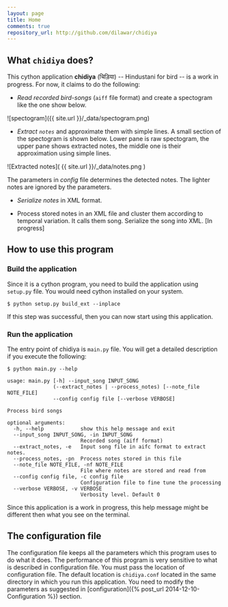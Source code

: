 ```yaml
---
layout: page
title: Home
comments: true
repository_url: http://github.com/dilawar/chidiya
---
```


## What `chidiya` does?

This cython application __chidiya__ (चिड़िया) -- Hindustani for bird -- is a work in
progress. For now, it claims to do the following:

- _Read recorded bird-songs_ (`aiff` file format) and create a spectogram like the one show below.

![spectogram]({{ site.url }}/_data/spectogram.png)

- _Extract `notes`_ and approximate them with simple lines. A small section of
  the spectogram is shown below. Lower pane is raw spectogram, the upper pane
  shows extracted notes, the middle one is their approximation using simple
  lines.

![Extracted notes]( {{ site.url }}/_data/notes.png )

The parameters in _config_ file determines the detected notes. The lighter notes
are ignored by the parameters.

- _Serialize notes_ in XML format.

- Process stored notes in an XML file and cluster them according to temporal
  variation. It calls them song. Serialize the song into XML. [In progress]

## How to use this program 

### Build the application

Since it is a cython program, you need to build the application using `setup.py`
file. You would need cython installed on your system.


    $ python setup.py build_ext --inplace

If this step was successful, then you can now start using this application.

### Run the application 

The entry point of chidiya is `main.py` file. You will get a detailed
description if you execute the following:

    $ python main.py --help

    usage: main.py [-h] --input_song INPUT_SONG
                   (--extract_notes | --process_notes) [--note_file NOTE_FILE]
                   --config config file [--verbose VERBOSE]

    Process bird songs

    optional arguments:
      -h, --help            show this help message and exit
      --input_song INPUT_SONG, -in INPUT_SONG
                            Recorded song (aiff format)
      --extract_notes, -e   Input song file in aifc format to extract notes.
      --process_notes, -pn  Process notes stored in this file
      --note_file NOTE_FILE, -nf NOTE_FILE
                            File where notes are stored and read from
      --config config file, -c config file
                            Configuration file to fine tune the processing
      --verbose VERBOSE, -v VERBOSE
                            Verbosity level. Default 0

Since this application is a work in progress, this help message might be
different then what you see on the terminal.

## The configuration file 

The configuration file keeps all the parameters which this program uses to do
what it does. The performance of this program is very sensitive to what is
described in configuration file. You must pass the location of configuration
file. The default location is `chidiya.conf` located in the same directory in
which you run this application. You need to modify the parameters as suggested
in [configuration]({% post_url 2014-12-10-Configuration %}) section.


